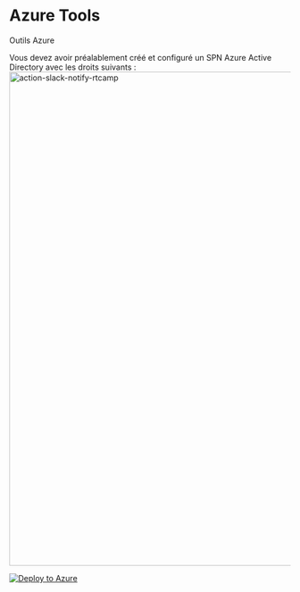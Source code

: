 # Azure Tools
Outils Azure

Vous devez avoir préalablement créé et configuré un SPN Azure Active Directory avec les droits suivants :</br>
<img width="885" alt="action-slack-notify-rtcamp" src="/img/toto.jpg?raw=true"> 


[![Deploy to Azure](https://azuredeploy.net/deploybutton.svg)](https://deploy.azure.com/?repository=https://github.com/cyrilGFI/AutomationAccount/ArmPs1_1.json)
